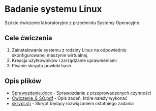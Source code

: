 # Badanie systemu Linux
Szóste ćwiczenie laboratoryjne z przedmiotu Systemy Operacyjne.

## Cele ćwiczenia
1. Zainstalowanie systemu z rodziny Linux na odpowiednio skonfigurowanej maszynie wirtualnej.
2. Kreacja użytkowników i zarządzanie uprawnieniami
3. Pisanie skryptu powłoki bash

## Opis plików
* [Sprawozdanie.docx](Sprawozdanie.docx) - Sprawozdanie z przeprowadzonych czynności
* [Ćwiczenie_6_SO.pdf](Ćwiczenie_6_SO.pdf) - Opis zadań, które należy wykonać
* [skrypt.sh](skrypt.sh) - Skrypt będący rozwiązaniem ostatniego zadania